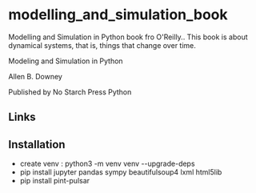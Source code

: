 # modelling_and_simulation_book
Modelling and Simulation in Python book fro O'Reilly.. This book is about dynamical systems, that is, things that change over time.

<p>
Modeling and Simulation in Python

Allen B. Downey

Published by No Starch Press
Python
</p>

## Links

## Installation
- create venv : python3 -m venv venv --upgrade-deps
- pip install jupyter pandas sympy beautifulsoup4 lxml html5lib
- pip install pint-pulsar